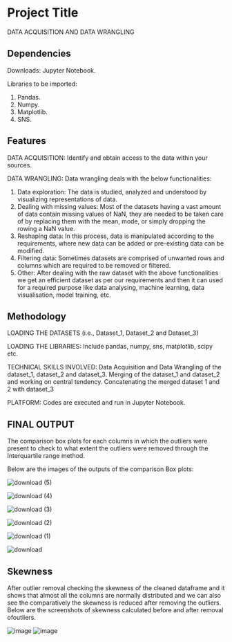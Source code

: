 # Project Title

DATA ACQUISITION AND DATA WRANGLING

## Dependencies

Downloads: Jupyter Notebook. 

Libraries to be imported: 

1.  Pandas.
2.  Numpy.
3.  Matplotlib.
4.  SNS.

## Features

DATA ACQUISITION:  Identify and obtain access to the data within your sources.

DATA WRANGLING:  Data wrangling deals with the below functionalities:
1.  Data exploration:  The data is studied, analyzed and understood by visualizing representations of data.
2. Dealing with missing values:  Most of the datasets having a vast amount of data contain missing values of NaN, they are needed to be taken care of by replacing them with the mean, mode, or simply dropping the rowing a NaN value.
3. Reshaping data:  In this process, data is manipulated according to the requirements, where new data can be added or pre-existing data can be modified.
4. Filtering data:  Sometimes datasets are comprised of unwanted rows and columns which are required to be removed or filtered.
5. Other:  After dealing with the raw dataset with the above functionalities we get an efficient dataset as per our requirements and then it can used for a required purpose like data analysing, machine learning, data visualisation, model training, etc.

## Methodology

LOADING THE DATASETS (i.e.,  Dataset_1, Dataset_2 and Dataset_3) 

LOADING THE LIBRARIES: Include pandas, numpy, sns, matplotlib, scipy etc.

TECHNICAL SKILLS INVOLVED:  Data Acquisition and Data Wrangling of the dataset_1, dataset_2 and dataset_3.  Merging of the dataset_1 and dataset_2 and working on central tendency.  Concatenating the merged dataset 1 and 2 with dataset_3

PLATFORM:  Codes are executed and run in Jupyter Notebook.

## FINAL OUTPUT

The comparison box plots for each columns in which the outliers were present to check to what extent the outliers were removed through the Interquartile range method.

Below are the images of the outputs of the comparison Box plots:

![download (5)](https://github.com/SUJANAKUMARI/PROJECT2/assets/162315739/d8b1ce14-b665-4d7d-93d3-0b8acb1ce4c4)

![download (4)](https://github.com/SUJANAKUMARI/PROJECT2/assets/162315739/8cc78ec7-9a6d-49ef-a469-1df1841a539c)

![download (3)](https://github.com/SUJANAKUMARI/PROJECT2/assets/162315739/a02f9508-f0c7-44ef-8be4-0eb7d06f74ae)

![download (2)](https://github.com/SUJANAKUMARI/PROJECT2/assets/162315739/79c972e6-0614-4273-baa5-31ac1dc27b95)

![download (1)](https://github.com/SUJANAKUMARI/PROJECT2/assets/162315739/00597080-fd96-4989-8050-fae3f45f7949)

![download](https://github.com/SUJANAKUMARI/PROJECT2/assets/162315739/0aee021b-5c2d-4153-85fe-29e3b784f4c4)

## Skewness

After outlier removal checking the skewness of the cleaned dataframe and it shows that almost all the columns are normally distributed and we can also see the comparatively the skewness is reduced after removing the outliers.  Below are the screenshots of skewness calculated before and after removal ofoutliers.

![image](https://github.com/SUJANAKUMARI/PROJECT2/assets/162315739/166fc433-2179-44f3-bf35-e09f69bcc29b)       ![image](https://github.com/SUJANAKUMARI/PROJECT2/assets/162315739/c3c02e47-188d-4274-8828-1ac881826640)







